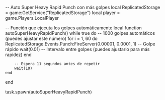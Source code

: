 -- Auto Super Heavy Rapid Punch con más golpes
local ReplicatedStorage = game:GetService("ReplicatedStorage")
local player = game.Players.LocalPlayer

-- Función que ejecuta los golpes automáticamente
local function autoSuperHeavyRapidPunch()
    while true do
        --  1000 golpes automáticos (puedes ajustar este número)
        for i = 1, 60 do
            ReplicatedStorage.Events.Punch:FireServer(0.00001, 0.0001, 1) -- Golpe rápido
            wait(0.01) -- Intervalo entre golpes (puedes ajustarlo para más rapidez)
        end

        -- Espera 11 segundos antes de repetir
        wait(10)
    end
end


task.spawn(autoSuperHeavyRapidPunch)
